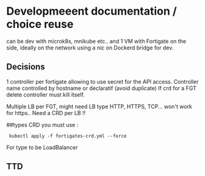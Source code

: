 # Developmeeent documentation / choice reuse

can be dev with microk8s, mnikube etc.. and 1 VM with Fortigate on the side, ideally on the network using a nic on Dockerd bridge for dev.
## Decisions

1 controller per fortigate allowing to use secret for the API access.
Controller name controlled by hostname or declaratif (avoid duplicate)
If crd for a FGT delete controller must kill itself.

Multiple LB per FGT, might need LB type HTTP, HTTPS, TCP... won't work for https.. 
Need a CRD per LB !!

##types CRD
you must use :
```shell script
 kubectl apply -f fortigates-crd.yml --force
```
For type to be LoadBalancer

## TTD
